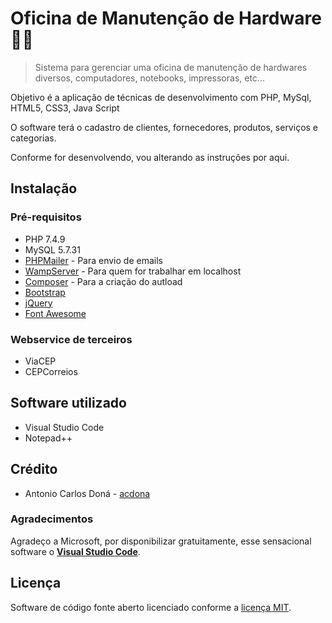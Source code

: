 # Oficina de Manutenção de Hardware 🧑‍💻
> Sistema para gerenciar uma oficina de manutenção de hardwares diversos, computadores, notebooks, impressoras, etc...

Objetivo é a aplicação de técnicas de desenvolvimento com PHP, MySql, HTML5, CSS3, Java Script

O software terá o cadastro de clientes, fornecedores, produtos, serviços e categorias.

Conforme for desenvolvendo, vou alterando as instruções por aqui.

## Instalação

### Pré-requisitos

- PHP 7.4.9
- MySQL 5.7.31
- [PHPMailer](https://github.com/PHPMailer/PHPMailer) - Para envio de emails
- [WampServer](https://www.wampserver.com/en/)  - Para quem for trabalhar em localhost
- [Composer](https://getcomposer.org/) - Para a criação do autload
- [Bootstrap](https://getbootstrap.com/)
- [jQuery](https://jquery.com/)
- [Font Awesome](https://fontawesome.com/)


### Webservice de terceiros
- ViaCEP
- CEPCorreios


## Software utilizado
- Visual Studio Code
- Notepad++


## Crédito

- Antonio Carlos Doná - [acdona](https://guithub.com/acdona)

### Agradecimentos
Agradeço a Microsoft, por disponibilizar gratuitamente, esse sensacional software o [**Visual Studio Code**](https://code.visualstudio.com/).

## Licença
Software de código fonte aberto licenciado conforme a [licença MIT](/LICENSE).